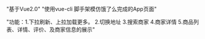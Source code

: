 "基于Vue2.0"
"使用vue-cli 脚手架模仿饿了么完成的App页面"

"功能：1.下拉刷新、上拉加载更多。
        2.切换地址
        3.搜索商家
        4.商家详情
        5.商品列表、详情、评价、及商家信息的展示" 
